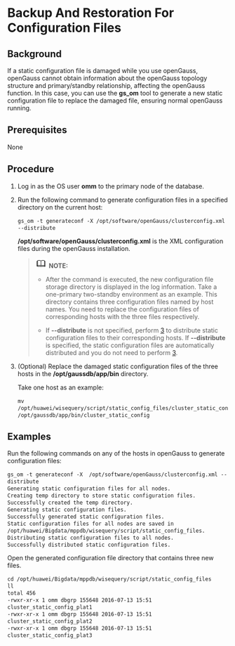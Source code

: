 # Backup And Restoration For Configuration Files<a name="EN-US_TOPIC_0242215051"></a>

## Background<a name="en-us_topic_0237088792_en-us_topic_0059777801_section728719384439"></a>

If a static configuration file is damaged while you use openGauss, openGauss cannot obtain information about the openGauss topology structure and primary/standby relationship, affecting the openGauss function. In this case, you can use the  **gs\_om**  tool to generate a new static configuration file to replace the damaged file, ensuring normal openGauss running.

## Prerequisites<a name="en-us_topic_0237088792_en-us_topic_0059777801_s1cbae0bf4c9f45db9adf2a0929c96c21"></a>

None

## Procedure<a name="en-us_topic_0237088792_en-us_topic_0059777801_sac68001dd22f4446a51ead8f9d58bee2"></a>

1.  Log in as the OS user  **omm**  to the primary node of the database.
2. Run the following command to generate configuration files in a specified directory on the current host:

   ```
   gs_om -t generateconf -X /opt/software/openGauss/clusterconfig.xml --distribute
   ```

   **/opt/software/openGauss/clusterconfig.xml**  is the  XML configuration files during the openGauss installation.

   >![](public_sys-resources/icon-note.gif) **NOTE:**   
   >
   >- After the command is executed, the new configuration file storage directory is displayed in the log information. Take a one-primary two-standby environment as an example. This directory contains three configuration files named by host names. You need to replace the configuration files of corresponding hosts with the three files respectively.  
   >
   >- If  **--distribute**  is not specified, perform  [3](#en-us_topic_0237088792_en-us_topic_0059777801_lc1ce55d572e44beea3e47b1b427fae3e)  to distribute static configuration files to their corresponding hosts. If  **--distribute**  is specified, the static configuration files are automatically distributed and you do not need to perform  [3](#en-us_topic_0237088792_en-us_topic_0059777801_lc1ce55d572e44beea3e47b1b427fae3e).  

3.  <a name="en-us_topic_0237088792_en-us_topic_0059777801_lc1ce55d572e44beea3e47b1b427fae3e"></a>\(Optional\) Replace the damaged static configuration files of the three hosts in the  **/opt/gaussdb/app/bin**  directory.

    Take one host as an example:

    ```
    mv /opt/huawei/wisequery/script/static_config_files/cluster_static_config_SIA1000056771  /opt/gaussdb/app/bin/cluster_static_config
    ```


## Examples<a name="en-us_topic_0237088792_en-us_topic_0059777801_sec4df58bf58241cf9224729643c51d55"></a>

Run the following commands on any of the hosts in openGauss to generate configuration files:

```
gs_om -t generateconf -X  /opt/software/openGauss/clusterconfig.xml --distribute
Generating static configuration files for all nodes.
Creating temp directory to store static configuration files.
Successfully created the temp directory.
Generating static configuration files.
Successfully generated static configuration files.
Static configuration files for all nodes are saved in /opt/huawei/Bigdata/mppdb/wisequery/script/static_config_files.
Distributing static configuration files to all nodes.
Successfully distributed static configuration files.
```

Open the generated configuration file directory that contains three new files.

```
cd /opt/huawei/Bigdata/mppdb/wisequery/script/static_config_files
ll
total 456
-rwxr-xr-x 1 omm dbgrp 155648 2016-07-13 15:51 cluster_static_config_plat1
-rwxr-xr-x 1 omm dbgrp 155648 2016-07-13 15:51 cluster_static_config_plat2
-rwxr-xr-x 1 omm dbgrp 155648 2016-07-13 15:51 cluster_static_config_plat3
```
